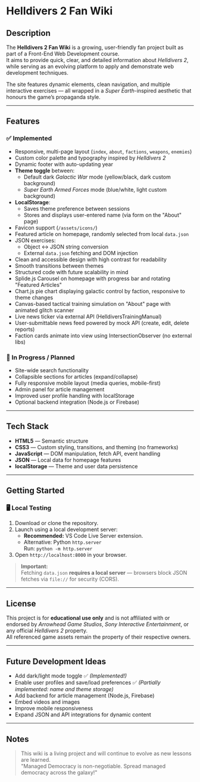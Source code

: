 # Helldivers 2 Fan Wiki

## Description
The **Helldivers 2 Fan Wiki** is a growing, user-friendly fan project built as part of a Front-End Web Development course.  
It aims to provide quick, clear, and detailed information about *Helldivers 2*, while serving as an evolving platform to apply and demonstrate web development techniques.

The site features dynamic elements, clean navigation, and multiple interactive exercises — all wrapped in a *Super Earth*-inspired aesthetic that honours the game’s propaganda style.

---

## Features

### ✅ Implemented
- Responsive, multi-page layout (`index`, `about`, `factions`, `weapons`, `enemies`)
- Custom color palette and typography inspired by *Helldivers 2*
- Dynamic footer with auto-updating year
- **Theme toggle** between:
  - Default dark *Galactic War* mode (yellow/black, dark custom background)
  - *Super Earth Armed Forces* mode (blue/white, light custom background)
- **LocalStorage**:
  - Saves theme preference between sessions
  - Stores and displays user-entered name (via form on the "About" page)
- Favicon support (`/assets/icons/`)
- Featured article on homepage, randomly selected from local `data.json`
- JSON exercises:
  - Object ↔️ JSON string conversion
  - External `data.json` fetching and DOM injection
- Clean and accessible design with high contrast for readability
- Smooth transitions between themes
- Structured code with future scalability in mind
- Splide.js Carousel on homepage with progress bar and rotating "Featured Articles"
- Chart.js pie chart displaying galactic control by faction, responsive to theme changes
- Canvas-based tactical training simulation on "About" page with animated glitch scanner
- Live news ticker via external API (HelldiversTrainingManual)
- User-submittable news feed powered by mock API (create, edit, delete reports)
- Faction cards animate into view using IntersectionObserver (no external libs)

### 🧩 In Progress / Planned
- Site-wide search functionality
- Collapsible sections for articles (expand/collapse)
- Fully responsive mobile layout (media queries, mobile-first)
- Admin panel for article management
- Improved user profile handling with localStorage
- Optional backend integration (Node.js or Firebase)

---

## Tech Stack
- **HTML5** — Semantic structure
- **CSS3** — Custom styling, transitions, and theming (no frameworks)
- **JavaScript** — DOM manipulation, fetch API, event handling
- **JSON** — Local data for homepage features
- **localStorage** — Theme and user data persistence

---

## Getting Started

### 🖥 Local Testing
1. Download or clone the repository.
2. Launch using a local development server:
   - **Recommended:** VS Code Live Server extension.
   - Alternative: Python `http.server`  
     Run: `python -m http.server`
3. Open `http://localhost:8000` in your browser.

> **Important:**  
> Fetching `data.json` **requires a local server** — browsers block JSON fetches via `file://` for security (CORS).

---

## License
This project is for **educational use only** and is not affiliated with or endorsed by *Arrowhead Game Studios*, *Sony Interactive Entertainment*, or any official *Helldivers 2* property.  
All referenced game assets remain the property of their respective owners.

---

## Future Development Ideas
- Add dark/light mode toggle ✅ *(Implemented!)*
- Enable user profiles and save/load preferences ✅ *(Partially implemented: name and theme storage)*
- Add backend for article management (Node.js, Firebase)
- Embed videos and images
- Improve mobile responsiveness
- Expand JSON and API integrations for dynamic content

---

## Notes
> This wiki is a living project and will continue to evolve as new lessons are learned.  
> "Managed Democracy is non-negotiable. Spread managed democracy across the galaxy!"
